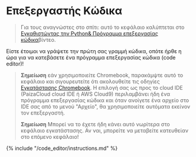# Επεξεργαστής Κώδικα

> Για τους αναγνώστες στο σπίτι: αυτό το κεφάλαιο καλύπτεται στο [ Εγκαθιστώντας την Python& Πρόγραμμα επεξεργασίας κώδικα](https://www.youtube.com/watch?v=pVTaqzKZCdA&t=4m43s)βίντεο.

Είστε έτοιμοι να γράψετε την πρώτη σας γραμμή κώδικα, οπότε ήρθε η ώρα για να κατεβάσετε ένα πρόγραμμα επεξεργασίας κώδικα (code editor)!

> **Σημείωση** εάν χρησιμοποιείτε Chromebook, παρακάμψτε αυτό το κεφάλαιο και σιγουρευτείτε ότι ακολουθείτε τις οδηγίες [Εγκατάστασης Chromebook](../chromebook_setup/README.md). Η επιλογή σας ως προς το cloud IDE (PaizaCloud cloud IDE ή AWS Cloud9) περιλαμβάνει ήδη ένα πρόγραμμα επεξεργασίας κώδικα και όταν ανοίγετε ένα αρχείο στο IDE σας από το μενού "Αρχείο", θα χρησιμοποιείτε αυτόματα εκείνον τον επεξεργαστή.
> 
> **Σημείωση** Μπορεί να το έχετε ήδη κάνει αυτό νωρίτερα στο κεφάλαιο εγκατάστασης. Αν ναι, μπορείτε να μεταβείτε κατευθείαν στο επόμενο κεφάλαιο!

{% include "/code_editor/instructions.md" %}